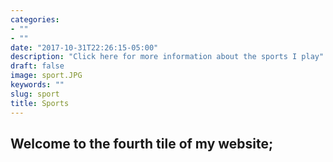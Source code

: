 ```yaml
---
categories:
- ""
- ""
date: "2017-10-31T22:26:15-05:00"
description: "Click here for more information about the sports I play"
draft: false
image: sport.JPG
keywords: ""
slug: sport
title: Sports
---
```


## **Welcome to the fourth tile of my website;**
